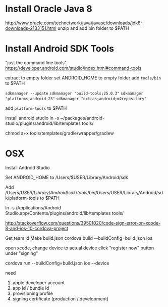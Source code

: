 # Install Oracle Java 8

http://www.oracle.com/technetwork/java/javase/downloads/jdk8-downloads-2133151.html
unzip and add bin folder to $PATH

# Install Android SDK Tools

"just the command line tools"
https://developer.android.com/studio/index.html#command-tools

extract to empty folder
set ANDROID_HOME to empty folder
add `tools/bin` to $PATH

`sdkmanager --update`
`sdkmanager "build-tools;25.0.3"`
`sdkmanager "platforms;android-23"`
`sdkmanager "extras;android;m2repository"`

add `platform-tools` to $PATH

install android studio
ln -s ~/packages/android-studio/plugins/android/lib/templates tools/

chmod a+x tools/templates/gradle/wrapper/gradlew




# OSX

Install Android Studio

Set ANDROID_HOME to
/Users/$USER/Library/Android/sdk

Add
/Users/$USER/Library/Android/sdk/tools/bin
/Users/$USER/Library/Android/sdk/platform-tools
to $PATH

ln -s /Applications/Android Studio.app/Contents/plugins/android/lib/templates tools/


http://stackoverflow.com/questions/39501020/code-sign-error-on-xcode-8-and-ios-10-cordova-project

Get team id
Make build.json
cordova build --buildConfig=build.json ios

open xcode, change device to actual device
click "register now" button under "signing"

cordova run --buildConfig=build.json ios --device


need
1. apple developer account
2. app id / bundle id
3. provisioning profile
4. signing certificate (production / development)

